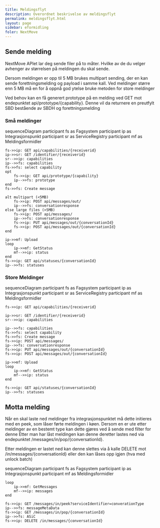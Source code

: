 ```yaml
---
title: Meldingsflyt
description: Overordnet beskrivelse av meldingsflyt
permalink: meldingsflyt.html
layout: page
sidebar: eformidling
foler: NextMove
---
```


## Sende melding
NextMove APIet lar deg sende filer på to måter. Hvilke av de du velger avhenger av størrelsen på meldingen du skal sende. 

Dersom meldingen er opp til 5 MB brukes multipart sending, der en kan sende forettningsmelding og payload i samme kall. 
Ved meldinger større enn 5 MB må en for å oppnå god ytelse bruke metoden for store meldinger

Ved behov kan en få generert prototype på en melding ved GET mot endepunktet api/prototype/{capability}. Denne vil da returnere en preutfylt SBD bestående av SBDH og forettningsmelding

### Små meldinger


<div class="mermaid">

sequenceDiagram
    participant fs as Fagsystem
    participant ip as Integrasjonspunkt
    participant sr as ServiceRegistry
    participant mf  as Meldingsformidler

    
    fs->>ip: GET api/capabilities/{receiverid}
    ip->>sr: GET /identifier/{receiverid}
    sr-->>ip: capabilities
    ip-->>fs: capabilities
    fs->>fs: select capability
    opt
        fs->>ip: GET api/prototype/{capability}
        ip-->>fs: prototype
    end
    fs->>fs: Create message
     
    alt multipart (<5MB)
        fs->>ip: POST api/messages/out/
        ip-->>fs: conversationresponse
    else large files (>5MB)
        fs->>ip: POST api/messages/
        ip-->>fs: conversationresponse
        fs->>ip: PUT api/messages/out/{conversationId}
        fs->>ip: POST api/messages/out/{conversationId}
    end     
    
    ip->>mf: Upload
    loop 
        ip->>mf: GetStatus
        mf-->>ip: status
    end
    fs->>ip: GET api/statuses/{conversationId}
    ip-->>fs: statuses

</div>

### Store Meldinger

<div class="mermaid">

sequenceDiagram
    participant fs as Fagsystem
    participant ip as Integrasjonspunkt
    participant sr as ServiceRegistry
    participant mf  as Meldingsformidler

    
    fs->>ip: GET api/capabilities/{receiverid}

    ip->>sr: GET /identifier/{receiverid}
    sr-->>ip: capabilities

    ip-->>fs: capabilities
    fs->>fs: select capability   
    fs->>fs: Create message      
    fs->>ip: POST api/messages/
    ip-->>fs: conversationresponse
    fs->>ip: PUT api/messages/out/{conversationId}
    fs->>ip: POST api/messages/out/{conversationId}
    
    ip->>mf: Upload
    loop 
        ip->>mf: GetStatus
        mf-->>ip: status
    end

    fs->>ip: GET api/statuses/{conversationId}
    ip-->>fs: statuses

</div>

## Motta melding

Når en skal laste ned meldinger fra integrasjonspunktet må dette initieres med en peek, som låser førte meldingen i køen. Dersom en er ute etter meldinger av en bestemt type kan dette gjøres ved å sende med filter for denne 
Etter man har låst meldingen kan denne deretter lastes ned via endepunktet
/messages/in/pop/{conversationId}.

Etter meldingen er lastet ned kan denne slettes via å kalle DELETE mot 
/in/messages/{conversationId} eller den kan låses opp igjen (hva med unlock batch)


<div class="mermaid">

sequenceDiagram
    participant fs as Fagsystem
    participant ip as Integrasjonspunkt
    participant mf  as Meldingsformidler

    loop
        ip->>mf: GetMessages
        mf-->>ip: messages
    end
    
    fs->>ip: GET /messages/in/peek?serviceIdentifier=converationType
    ip-->>fs: messageMetaData
    fs->>ip: GET /messages/in/pop/{conversationId}
    ip-->>fs: ASiC
    fs->>ip: DELETE /in/messages/{conversationId}

</div>


    
